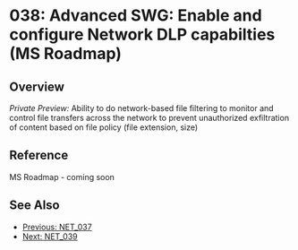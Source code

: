 ﻿# 038: Advanced SWG: Enable and configure Network DLP capabilties (MS Roadmap)
 
## Overview

*Private Preview:*  Ability to do network-based file filtering to monitor and control file transfers across the network to prevent unauthorized exfiltration of content based on file policy (file extension, size)

## Reference

MS Roadmap - coming soon

## See Also
- [Previous: NET_037](NET_037.md)
- [Next: NET_039](NET_039.md)
